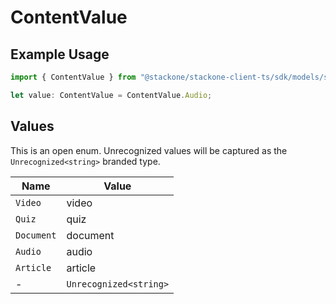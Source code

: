 # ContentValue

## Example Usage

```typescript
import { ContentValue } from "@stackone/stackone-client-ts/sdk/models/shared";

let value: ContentValue = ContentValue.Audio;
```

## Values

This is an open enum. Unrecognized values will be captured as the `Unrecognized<string>` branded type.

| Name                   | Value                  |
| ---------------------- | ---------------------- |
| `Video`                | video                  |
| `Quiz`                 | quiz                   |
| `Document`             | document               |
| `Audio`                | audio                  |
| `Article`              | article                |
| -                      | `Unrecognized<string>` |